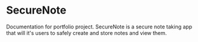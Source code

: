 # SecureNote
Documentation for portfolio project. SecureNote is a secure note taking app that will it's users to safely create and store notes and view them. 
